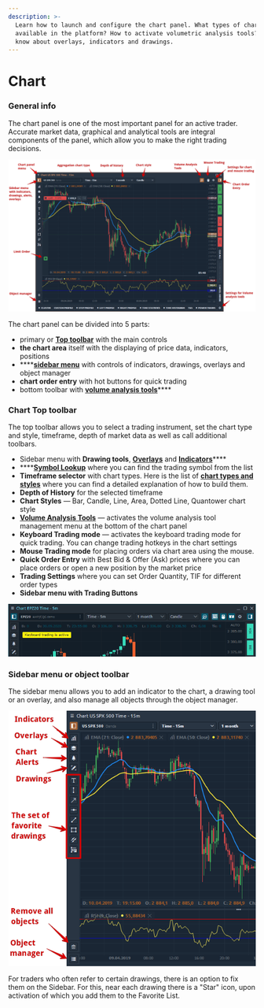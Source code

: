 ```yaml
---
description: >-
  Learn how to launch and configure the chart panel. What types of charts are
  available in the platform? How to activate volumetric analysis tools? Get to
  know about overlays, indicators and drawings.
---
```


# Chart

### General info

The chart panel is one of the most important panel for an active trader. Accurate market data, graphical and analytical tools are integral components of the panel, which allow you to make the right trading decisions.

![Main parts of Chart panel in Quantower](../../.gitbook/assets/main-parts-of-chart-panel-in-quantower.png)

The chart panel can be divided into 5 parts:

* primary or [**Top toolbar**](./#chart-top-toolbar) with the main controls
* **the chart area** itself with the displaying of price data, indicators, positions
* \*\*\*\*[**sidebar menu**](./#sidebar-menu-or-object-toolbar) with controls of indicators, drawings, overlays and object manager
* **chart order entry** with hot buttons for quick trading
* bottom toolbar with [**volume analysis tools**](volume-analysis-tools/)\*\*\*\*

### Chart Top toolbar

The top toolbar allows you to select a trading instrument, set the chart type and style, timeframe, depth of market data as well as call additional toolbars.

* Sidebar menu with **Drawing tools**, [**Overlays**](chart-overlays.md) and [**Indicators**](technical-indicators/)\*\*\*\*
* \*\*\*\*[**Symbol Lookup**](../../general-settings/instruments-lookup.md) where you can find the trading symbol from the list
* **Timeframe selector** with chart types. Here is the list of [**chart types and styles**](https://help.quantower.com/analytics-panels/chart/chart-types) where you can find a detailed explanation of how to build them.
* **Depth of History** for the selected timeframe
* **Chart Styles** — Bar, Candle, Line, Area, Dotted Line, Quantower chart style
* [**Volume Analysis Tools**](volume-analysis-tools/) — activates the volume analysis tool management menu at the bottom of the chart panel
* **Keyboard Trading mode** — activates the keyboard trading mode for quick trading. You can change trading hotkeys in the chart settings
* **Mouse Trading mode** for placing orders via chart area using the mouse.
* **Quick Order Entry** with Best Bid & Offer \(Ask\) prices where you can place orders or open a new position by the market price
* **Trading Settings** where you can set Order Quantity, TIF for different order types
* **Sidebar menu with Trading Buttons**

![Primary or Top toolbar with the main controls](../../.gitbook/assets/image%20%2851%29.png)

### Sidebar menu or object toolbar

The sidebar menu allows you to add an indicator to the chart, a drawing tool or an overlay, and also manage all objects through the object manager.

![An overview of Sidebar menu with indicators, drawings and overlays](../../.gitbook/assets/chart-sidebar-menu.png)

For traders who often refer to certain drawings, there is an option to fix them on the Sidebar. For this, near each drawing there is a "Star" icon, upon activation of which you add them to the Favorite List.






